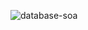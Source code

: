 ![database-soa](https://github.com/Dia2001/coolshop-service/assets/88370983/c9aa4180-7cfb-4602-ac20-bb435d6b998c)

